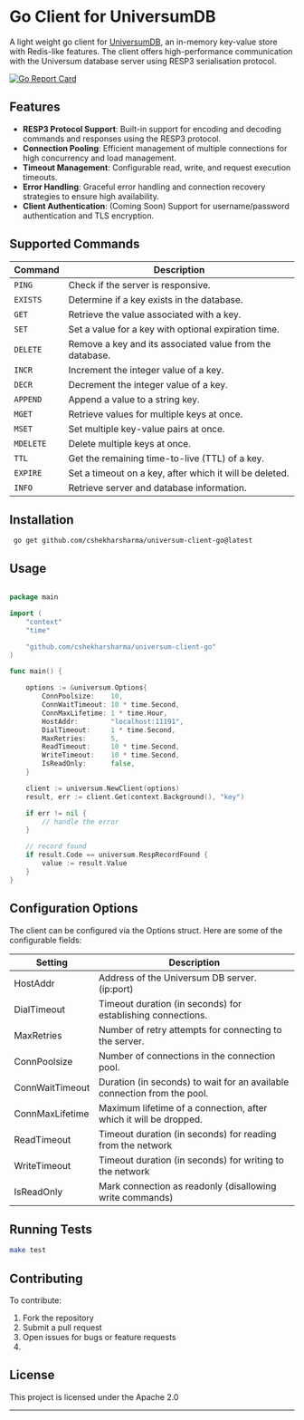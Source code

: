 # Go Client for UniversumDB

 
A light weight go client for [UniversumDB](https://github.com/cshekharsharma/universum), an in-memory key-value store with Redis-like features. The client offers high-performance communication with the Universum database server using RESP3 serialisation protocol.

[![Go Report Card](https://goreportcard.com/badge/github.com/cshekharsharma/universum-client-go)](https://goreportcard.com/badge/github.com/cshekharsharma/universum-client-go)


## Features

- **RESP3 Protocol Support**: Built-in support for encoding and decoding commands and responses using the RESP3 protocol.
- **Connection Pooling**: Efficient management of multiple connections for high concurrency and load management.
- **Timeout Management**: Configurable read, write, and request execution timeouts.
- **Error Handling**: Graceful error handling and connection recovery strategies to ensure high availability.
- **Client Authentication**: (Coming Soon) Support for username/password authentication and TLS encryption.

## Supported Commands

| Command       | Description                                           |
|---------------|-------------------------------------------------------|
| `PING`        | Check if the server is responsive.                    |
| `EXISTS`      | Determine if a key exists in the database.            |
| `GET`         | Retrieve the value associated with a key.             |
| `SET`         | Set a value for a key with optional expiration time.  |
| `DELETE`      | Remove a key and its associated value from the database. |
| `INCR`        | Increment the integer value of a key.                 |
| `DECR`        | Decrement the integer value of a key.                 |
| `APPEND`      | Append a value to a string key.                       |
| `MGET`        | Retrieve values for multiple keys at once.            |
| `MSET`        | Set multiple key-value pairs at once.                 |
| `MDELETE`     | Delete multiple keys at once.                         |
| `TTL`         | Get the remaining time-to-live (TTL) of a key.        |
| `EXPIRE`      | Set a timeout on a key, after which it will be deleted. |
| `INFO`        | Retrieve server and database information.             |


## Installation

```
 go get github.com/cshekharsharma/universum-client-go@latest
```

## Usage 

```go

package main

import (
	"context"
	"time"

	"github.com/cshekharsharma/universum-client-go"
)

func main() {

	options := &universum.Options{
		ConnPoolsize:    10,
		ConnWaitTimeout: 10 * time.Second,
		ConnMaxLifetime: 1 * time.Hour,
		HostAddr:        "localhost:11191",
		DialTimeout:     1 * time.Second,
		MaxRetries:      5,
		ReadTimeout:     10 * time.Second,
		WriteTimeout:    10 * time.Second,
		IsReadOnly:      false,
	}

	client := universum.NewClient(options)
	result, err := client.Get(context.Background(), "key")

	if err != nil {
		// handle the error
	}

	// record found
	if result.Code == universum.RespRecordFound {
		value := result.Value
	}
}


```

## Configuration Options

The client can be configured via the Options struct. Here are some of the configurable fields:

| Setting         | Description                                           |
|-----------------|-------------------------------------------------------|
| HostAddr        | Address of the Universum DB server. (ip:port)         |
| DialTimeout     | Timeout duration (in seconds) for establishing connections. |
| MaxRetries      | Number of retry attempts for connecting to the server. |
| ConnPoolsize    | Number of connections in the connection pool. |
| ConnWaitTimeout | Duration (in seconds) to wait for an available connection from the pool. |
| ConnMaxLifetime | Maximum lifetime of a connection, after which it will be dropped. |
| ReadTimeout     | Timeout duration (in seconds) for reading from the network |
| WriteTimeout    | Timeout duration (in seconds) for writing to the network |
| IsReadOnly      | Mark connection as readonly (disallowing write commands) |


## Running Tests

```bash
make test
```

## Contributing

To contribute:
1. Fork the repository
2. Submit a pull request
3. Open issues for bugs or feature requests
4. 

## License

This project is licensed under the Apache 2.0

----

